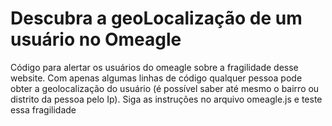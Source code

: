 # Descubra a geoLocalização de um usuário no Omeagle
Código para alertar os usuários do omeagle sobre a fragilidade desse website. 
Com apenas algumas linhas de código qualquer pessoa pode obter a geolocalização do usuário (é possível saber até mesmo o bairro ou distrito da pessoa pelo Ip).
Siga as instruções no arquivo omeagle.js e teste  essa fragilidade
